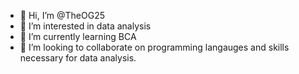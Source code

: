 - 👋 Hi, I’m @TheOG25
- 👀 I’m interested in data analysis
- 🌱 I’m currently learning BCA 
- 💞️ I’m looking to collaborate on programming langauges and skills necessary for data analysis.

<!---
TheOG25/TheOG25 is a ✨ special ✨ repository because its `README.md` (this file) appears on your GitHub profile.
You can click the Preview link to take a look at your changes.
--->
